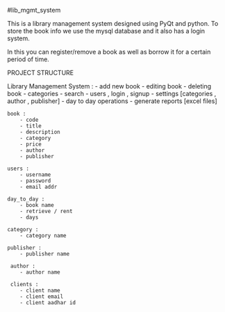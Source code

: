 #lib_mgmt_system

This is a library management system designed using PyQt and python.
To store the book info we use the mysql database and it also has a login system.

In this you can register/remove a book as well as borrow it for a certain period  of time.



PROJECT STRUCTURE

Library Management System :
	- add new book
	- editing book
	- deleting book
	- categories
	- search
	- users , login , signup
	- settings [categories , author , publisher]
	- day to day operations
	- generate reports [excel files]


	book :
		- code
		- title
		- description
		- category
		- price
		- author
		- publisher

	users :
		- username
		- password
		- email addr

	day_to_day :
		- book name
		- retrieve / rent
		- days

	category :
		- category name

	publisher :
	 	- publisher name

	 author :
	 	- author name

	 clients :
	 	- client name
	 	- client email
	 	- client aadhar id	